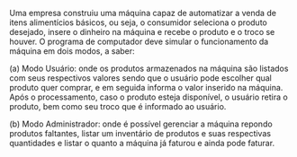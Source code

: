 Uma empresa construiu uma máquina capaz de automatizar a venda de itens alimentícios básicos, ou seja, o consumidor seleciona o produto desejado, insere o dinheiro na máquina e recebe o produto e o troco se houver. O programa de computador deve simular o funcionamento da máquina em dois modos, a saber:

(a) Modo Usuário: onde os produtos armazenados na máquina são listados com seus respectivos valores sendo que o usuário pode escolher qual produto quer comprar, e em seguida informa o valor inserido na máquina. Após o processamento, caso o produto esteja disponível, o usuário retira o produto, bem como seu troco que é informado ao usuário.

(b) Modo Administrador: onde é possível gerenciar a máquina repondo produtos faltantes, listar um inventário de produtos e suas respectivas quantidades e listar o quanto a máquina já faturou e ainda pode faturar.